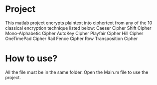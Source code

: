 # Project
This matlab project encrypts plaintext into ciphertext from any of the 10 classical encryption technique listed below:
Caeser Cipher
Shift Cipher
Mono-Alphabetic Cipher
AutoKey Cipher
Playfair Cipher
Hill Cipher
OneTimePad Cipher
Rail Fence Cipher
Row Transposition Cipher

# How to use?
All the file must be in the same folder. Open the Main.m file to use the project.
